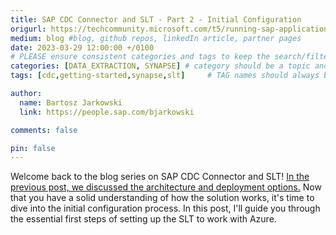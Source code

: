 ```yaml
---
title: SAP CDC Connector and SLT - Part 2 - Initial Configuration
origurl: https://techcommunity.microsoft.com/t5/running-sap-applications-on-the/sap-cdc-connector-and-slt-part-2-initial-configuration/ba-p/3780884
medium: blog #blog, github repos, linkedIn article, partner pages
date: 2023-03-29 12:00:00 +/0100
# PLEASE ensure consistent categories and tags to keep the search/filtering meaningful!
categories: [DATA_EXTRACTION, SYNAPSE] # category should be a topic and sub-category primary product
tags: [cdc,getting-started,synapse,slt]     # TAG names should always be lowercase

author:
  name: Bartosz Jarkowski
  link: https://people.sap.com/bjarkowski

comments: false

pin: false
---
```

Welcome back to the blog series on SAP CDC Connector and SLT! [In the previous post, we discussed the architecture and deployment options.](https://techcommunity.microsoft.com/t5/running-sap-applications-on-the/sap-cdc-connector-and-slt-part-1-overview-and-architecture/ba-p/3775190) Now that you have a solid understanding of how the solution works, it's time to dive into the initial configuration process. In this post, I'll guide you through the essential first steps of setting up the SLT to work with Azure.
